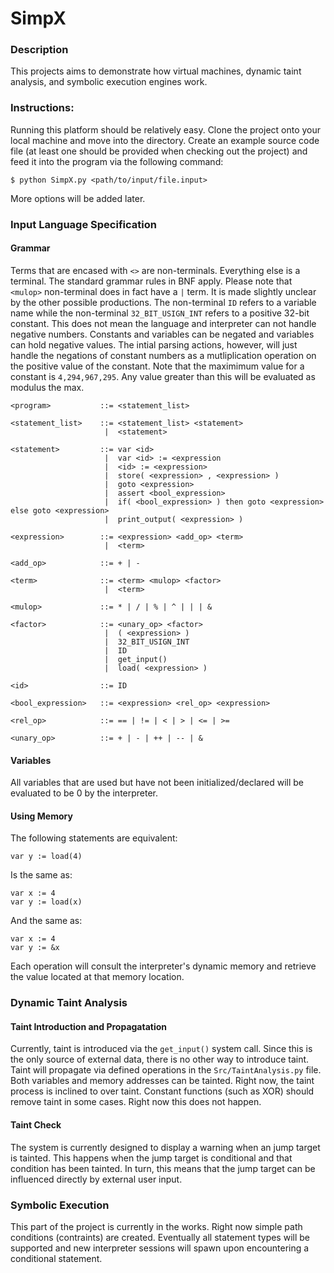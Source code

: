 # SimpX


### Description
This projects aims to demonstrate how virtual machines, dynamic taint analysis, and symbolic execution engines work.

### Instructions:
Running this platform should be relatively easy. Clone the project onto your local machine and move into the directory. Create an example source code file (at least one should be provided when checking out the project) and feed it into the program via the following command: 
	
	$ python SimpX.py <path/to/input/file.input>

More options will be added later. 

### Input Language Specification
#### Grammar
Terms that are encased with `<>` are non-terminals. Everything else is a terminal. The standard grammar rules in BNF apply. Please note that `<mulop>` non-terminal does in fact have a `|` term. It is made slightly unclear by the other possible productions. The non-terminal `ID` refers to a variable name while the non-terminal `32_BIT_USIGN_INT` refers to a positive 32-bit constant. This does not mean the language and interpreter can not handle negative numbers. Constants and variables can be negated and variables can hold negative values. The intial parsing actions, however, will just handle the negations of constant numbers as a mutliplication operation on the positive value of the constant. Note that the maximimum value for a constant is `4,294,967,295`. Any value greater than this will be evaluated as modulus the max.

	<program> 			::= <statement_list>
	
	<statement_list> 	::= <statement_list> <statement>
					     |  <statement>
	
	<statement> 		::= var <id>	
				 		 |	var <id> := <expression
				 		 |  <id> := <expression>
				 		 |  store( <expression> , <expression> )
				 		 |  goto <expression>
				 		 |  assert <bool_expression>
				 		 |  if( <bool_expression> ) then goto <expression> else goto <expression>
				 		 |  print_output( <expression> )
	
	<expression> 		::= <expression> <add_op> <term>
				  		 |	<term>
	
	<add_op> 			::= + | -
	
	<term> 				::= <term> <mulop> <factor>
						 |  <term>
	
	<mulop> 			::= * | / | % | ^ | | | &
	
	<factor> 			::= <unary_op> <factor>
			  			 |  ( <expression> )
			  			 |  32_BIT_USIGN_INT
			  			 |  ID
			  			 |  get_input()
			  			 |  load( <expression> )
	
	<id> 				::= ID
	
	<bool_expression> 	::= <expression> <rel_op> <expression>
	
	<rel_op> 			::= == | != | < | > | <= | >=
	
	<unary_op> 			::= + | - | ++ | -- | &

#### Variables
All variables that are used but have not been initialized/declared will be evaluated to be 0 by the interpreter.

#### Using Memory
The following statements are equivalent:

	var y := load(4)

Is the same as:

	var x := 4
	var y := load(x)

And the same as:
	
	var x := 4
	var y := &x

Each operation will consult the interpreter's dynamic memory and retrieve the value located at that memory location.

### Dynamic Taint Analysis
#### Taint Introduction and Propagatation
Currently, taint is introduced via the `get_input()` system call. Since this is the only source of external data, there is no other way to introduce taint. Taint will propagate via defined operations in the `Src/TaintAnalysis.py` file. Both variables and memory addresses can be tainted. Right now, the taint process is inclined to over taint. Constant functions (such as XOR) should remove taint in some cases. Right now this does not happen.

#### Taint Check
The system is currently designed to display a warning when an jump target is tainted. This happens when the jump target is conditional and that condition has been tainted. In turn, this means that the jump target can be influenced directly by external user input.

### Symbolic Execution
This part of the project is currently in the works. Right now simple path conditions (contraints) are created. Eventually all statement types will be supported and new interpreter sessions will spawn upon encountering a conditional statement.

